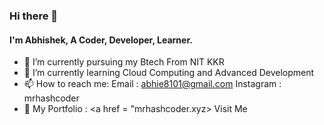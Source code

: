 ### Hi there 👋
#### I'm Abhishek, A Coder, Developer, Learner.
- 🔭 I’m currently pursuing my Btech From NIT KKR
- 🌱 I’m currently learning Cloud Computing and Advanced Development
- 📫 How to reach me: Email : abhie8101@gmail.com
                      Instagram : mrhashcoder
- 💬 My Portfolio : <a href = "mrhashcoder.xyz> Visit Me </a>
<!--
**mrhashcoder/mrhashcoder** is a ✨ _special_ ✨ repository because its `README.md` (this file) appears on your GitHub profile.

Here are some ideas to get you started:

- 🔭 I’m currently working on ...
- 🌱 I’m currently learning ...
- 👯 I’m looking to collaborate on ...
- 🤔 I’m looking for help with ...
- 
- 📫 How to reach me: ...
- 😄 Pronouns: ...
- ⚡ Fun fact: ...
-->
